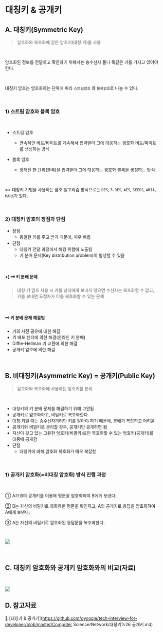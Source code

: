 # 대칭키 & 공개키

## A. 대칭키(Symmetric Key)

> 암호화와 복호화에 같은 암호키(대칭 키)를 사용

<br/>

암호화된 정보를 전달하고 확인하기 위해서는 송수신자 둘다 똑같은 키를 가지고 있어야 한다.

<br/>

대칭키 암호는 암호화하는 단위에 따라 `스트림암호` 와 `블록암호`로 나눌 수 있다.

<br/>

### 1) 스트림 암호와 블록 암호

<br/>

- 스트림 암호

  - 연속적인 비트/바이트를 계속해서 입력받아 그에 대응하는 암호화 비트/마이트를 생성하는 방식

- 블록 암호
  - 정해진 한 단위(블록)을 입력받아 그에 대응하는 암호화 블록을 생성하는 방식

<br/>

=> 대칭키 기법을 사용하는 암호 알고리즘 방식으로는 `DES`, `3-DES`, `AES`, `SEEDS`, `ARIA`, `MARK`가 있다.

<br/>

### 2) 대칭키 암호의 장점과 단점

- 장점
  - 동일한 키를 주고 받기 때문에, 매우 빠름
- 단점
  - 대칭키 전달 과정에서 해킹 위험에 노출됨
  - 키 분배 문제(Key distribution problem)이 발생할 수 있음

<br/>

#### +) 🗝 키 분배 문제

> 대칭 키 암호 사용 시 키를 상대에게 보내지 않으면 수신자는 복호화할 수 없고, 키를 보내면 도청자가 이를 복호화할 수 있는 문제

<br/>

#### 🗝 키 분배 문제 해결법

- 키의 사전 공유에 대한 해결
- 키 배포 센터에 의한 해결(온라인 키 분배)
- Diffie-Hellman 키 교환에 의한 해결
- 공개키 암호에 의한 해결

<br/>

## B. 비대칭키(Asymmetric Key) = 공개키(Public Key)

> 암호화와 복호화에 사용하는 암호키를 분리

<br/>

- 대칭키의 키 분배 문제를 해결하기 위해 고안됨
- 공개키로 암호화하고, 비밀키로 복호화한다.
- 대칭 키일 때는 송수신자끼리만 키를 알아야 하기 때문에, 분배가 복잡하고 어려움
- 공개키와 비밀키로 분리할 경우, 공개키만 공개하면 됨
- 자신이 갖고 있는 고유한 암호키(비밀키)로만 복호화할 수 있는 암호키(공개키)를 대중에 공개함
- 단점
  - 대칭키에 비해 암호화 복호화가 매우 복잡함

<br/>

### 1) 공개키 암호화(=비대칭 암호화) 방식 진행 과정

<br/>

① A가 B의 공개키를 이용해 평문을 암호화하야 B에게 보낸다.<br/>

② B는 자신의 비밀키로 복화하한 평문을 확인하고, A의 공개키로 응답을 암호화햐여 A에게 보낸다.<br/>

③ A는 자신의 비밀키로 암호화된 응답문을 복호화한다.

<br/>

![](https://img1.daumcdn.net/thumb/R1280x0/?scode=mtistory2&fname=https%3A%2F%2Fblog.kakaocdn.net%2Fdn%2FzQARi%2FbtqLbmEl9Qk%2FR2HOrUGsPt9T8LFW28UMd0%2Fimg.png)

<br/>

## C. 대칭키 암호화와 공개키 암호화와의 비교(자료)

<br/>

![](https://t1.daumcdn.net/cfile/tistory/99EB76495A68F4790C)

## D. 참고자료

🔗 [대칭키 & 공개키](https://github.com/gyoogle/tech-interview-for-developer/blob/master/Computer Science/Network/대칭키%26 공개키.md)
